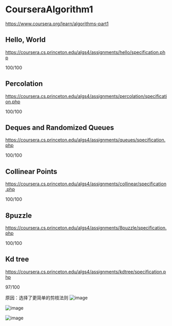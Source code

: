 # CourseraAlgorithm1
https://www.coursera.org/learn/algorithms-part1


## Hello, World

https://coursera.cs.princeton.edu/algs4/assignments/hello/specification.php

100/100

## Percolation

https://coursera.cs.princeton.edu/algs4/assignments/percolation/specification.php

100/100


## Deques and Randomized Queues

https://coursera.cs.princeton.edu/algs4/assignments/queues/specification.php

100/100


## Collinear Points

https://coursera.cs.princeton.edu/algs4/assignments/collinear/specification.php

100/100


## 8puzzle

https://coursera.cs.princeton.edu/algs4/assignments/8puzzle/specification.php

100/100


## Kd tree

https://coursera.cs.princeton.edu/algs4/assignments/kdtree/specification.php

97/100

原因：选择了更简单的剪枝法则
![image](https://user-images.githubusercontent.com/98788328/210073388-e2d3c10f-ff54-452a-bb2a-7a7455d51597.png)

![image](https://user-images.githubusercontent.com/98788328/210073693-43030c53-973e-41a2-9bd8-4c838037b213.png)

![image](https://user-images.githubusercontent.com/98788328/210073818-3ca8c341-4f2a-4fb0-a15c-bade03381465.png)